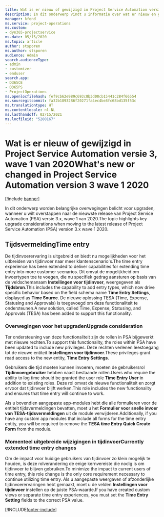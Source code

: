 ```yaml
---
title: Wat is er nieuw of gewijzigd in Project Service Automation versie 3.x, wave 1 van 2020
description: In dit onderwerp vindt u informatie over wat er nieuw en gewijzigd is in Project Service Automation versie 3, wave 1 van 2020.
manager: kfend
ms.service: project-operations
ms.custom:
- dyn365-projectservice
ms.date: 05/15/2020
ms.topic: article
author: stsporen
ms.author: stsporen
audience: Admin
search.audienceType:
- admin
- customizer
- enduser
search.app:
- D365CE
- D365PS
- ProjectOperations
ms.openlocfilehash: fef9cb62e989c693c8b3d00cb15441c284f66554
ms.sourcegitcommit: fa32b1893286f20271fa4ec4be8fc68bd135f53c
ms.translationtype: HT
ms.contentlocale: nl-NL
ms.lasthandoff: 02/15/2021
ms.locfileid: "5280167"
---
```

# <a name="whats-new-or-changed-in-project-service-automation-version-3-wave-1-2020"></a><span data-ttu-id="e4ea5-103">Wat is er nieuw of gewijzigd in Project Service Automation versie 3, wave 1 van 2020</span><span class="sxs-lookup"><span data-stu-id="e4ea5-103">What's new or changed in Project Service Automation version 3 wave 1 2020</span></span>

[!include [banner](../includes/psa-now-project-operations.md)]

<span data-ttu-id="e4ea5-104">In dit onderwerp worden belangrijke overwegingen belicht voor upgraden, wanneer u wilt overstappen naar de nieuwste release van Project Service Automation (PSA) versie 3.x, wave 1 van 2020.</span><span class="sxs-lookup"><span data-stu-id="e4ea5-104">The topic highlights key upgrade considerations when moving to the latest release of Project Service Automation (PSA) version 3.x wave 1 2020.</span></span>

## <a name="time-entry"></a><span data-ttu-id="e4ea5-105">Tijdsvermelding</span><span class="sxs-lookup"><span data-stu-id="e4ea5-105">Time entry</span></span>
<span data-ttu-id="e4ea5-106">De tijdinvoerervaring is uitgebreid en biedt nu mogelijkheden voor het uitbreiden van tijdinvoer naar meer klantenscenario's.</span><span class="sxs-lookup"><span data-stu-id="e4ea5-106">The time entry experience has been extended to deliver capabilities for extending time entry into more customer scenarios.</span></span> <span data-ttu-id="e4ea5-107">Dit omvat de mogelijkheid om invoertypen toe te voegen, die nu specifiek gedrag aansturen op basis van de veldschemanaam **Instellingen voor tijdinvoer**, weergegeven als **Tijdsbron**.</span><span class="sxs-lookup"><span data-stu-id="e4ea5-107">This includes the capability to add entry types, which now drive specific behavior based on the field schema name **Time Entry Settings**, displayed as **Time Source**.</span></span> <span data-ttu-id="e4ea5-108">De nieuwe oplossing TESA (Time, Expense, Statusing and Approvals) is toegevoegd om deze functionaliteit te ondersteunen.</span><span class="sxs-lookup"><span data-stu-id="e4ea5-108">A new solution, called Time, Expense, Statusing, and Approvals (TESA) has been added to support this functionality.</span></span>

### <a name="upgrade-consideration"></a><span data-ttu-id="e4ea5-109">Overwegingen voor het upgraden</span><span class="sxs-lookup"><span data-stu-id="e4ea5-109">Upgrade consideration</span></span>
<span data-ttu-id="e4ea5-110">Ter ondersteuning van deze functionaliteit zijn de rollen in PSA bijgewerkt met nieuwe rechten.</span><span class="sxs-lookup"><span data-stu-id="e4ea5-110">To support this functionality, the roles within PSA have been updated to include new privileges.</span></span> <span data-ttu-id="e4ea5-111">Deze rechten verlenen leestoegang tot de nieuwe entiteit **Instellingen voor tijdinvoer**.</span><span class="sxs-lookup"><span data-stu-id="e4ea5-111">These privileges grant read access to the new entity, **Time Entry Settings**.</span></span>

<span data-ttu-id="e4ea5-112">Gebruikers die tijd moeten kunnen invoeren, moeten de gebruikersrol **Tijdinvoergebruiker** hebben naast bestaande rollen.</span><span class="sxs-lookup"><span data-stu-id="e4ea5-112">Users who require the ability to log time should be granted the user role **Time Entry User** in addition to existing roles.</span></span> <span data-ttu-id="e4ea5-113">Deze rol omvat de nieuwe functionaliteit en zorgt ervoor dat tijdinvoer blijft werken.</span><span class="sxs-lookup"><span data-stu-id="e4ea5-113">This role includes the new functionality and ensures that time entry will continue to work.</span></span>

<span data-ttu-id="e4ea5-114">Als u bovendien aangepaste app-modules hebt die alle formulieren voor de entiteit tijdsvermeldingen bevatten, moet u het **Formulier voor snelle invoer van TESA-tijdsvermeldingen** uit de module verwijderen.</span><span class="sxs-lookup"><span data-stu-id="e4ea5-114">Additionally, if you have any custom app modules that include all forms for the time entry entity, you will be required to remove the **TESA time Entry Quick Create Form** from the module.</span></span>

### <a name="currently-extended-time-entry-changes"></a><span data-ttu-id="e4ea5-115">Momenteel uitgebreide wijzigingen in tijdinvoer</span><span class="sxs-lookup"><span data-stu-id="e4ea5-115">Currently extended time entry changes</span></span>
<span data-ttu-id="e4ea5-116">Om de impact voor huidige gebruikers van tijdinvoer zo klein mogelijk te houden, is deze rolverandering de enige kernvereiste die nodig is om tijdinvoer te blijven gebruiken.</span><span class="sxs-lookup"><span data-stu-id="e4ea5-116">To minimize the impact to current users of time entry, this role change is the only core requirement necessary to continue utilizing time entry.</span></span> <span data-ttu-id="e4ea5-117">Als u aangepaste weergaven of afzonderlijke tijdinvoerervaringen hebt gemaakt, moet u de velden **Instellingen voor tijdinvoer** instellen op de juiste PSA-waarde.</span><span class="sxs-lookup"><span data-stu-id="e4ea5-117">If you have created custom views or separate time entry experiences, you must set the **Time Entry Setting** fields to the correct PSA value.</span></span>


[!INCLUDE[footer-include](../includes/footer-banner.md)]